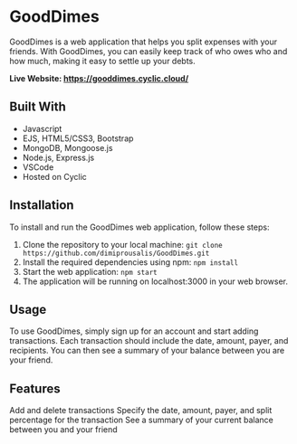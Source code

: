 # GoodDimes
GoodDimes is a web application that helps you split expenses with your friends. With GoodDimes, you can easily keep track of who owes who and how much, making it easy to settle up your debts.

**Live Website: https://gooddimes.cyclic.cloud/**

## Built With
- Javascript
- EJS, HTML5/CSS3, Bootstrap
- MongoDB, Mongoose.js
- Node.js, Express.js
- VSCode
- Hosted on Cyclic

## Installation
To install and run the GoodDimes web application, follow these steps:
  1. Clone the repository to your local machine:
    `git clone https://github.com/dimiprousalis/GoodDimes.git`
  2. Install the required dependencies using npm: `npm install`
  3. Start the web application: `npm start`
  4. The application will be running on localhost:3000 in your web browser.

## Usage
To use GoodDimes, simply sign up for an account and start adding transactions. Each transaction should include the date, amount, payer, and recipients. You can then see a summary of your balance between you are your friend.

## Features
Add and delete transactions
Specify the date, amount, payer, and split percentage for the transaction
See a summary of your current balance between you and your friend
